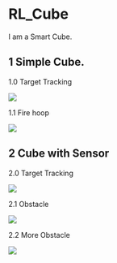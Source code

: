 # RL_Cube
I am a Smart Cube.

## 1 Simple Cube.

1.0 Target Tracking
 
![](https://i.imgur.com/KxiuFLf.gif)

1.1 Fire hoop

![](https://i.imgur.com/ZOsFPMW.gif)

## 2 Cube with Sensor

2.0 Target Tracking

![](https://i.imgur.com/IcjkpO2.gif)

2.1 Obstacle

![](https://i.imgur.com/Kz1Rt66.gif)

2.2 More Obstacle

![](https://i.imgur.com/GPnr8j6.gif)
